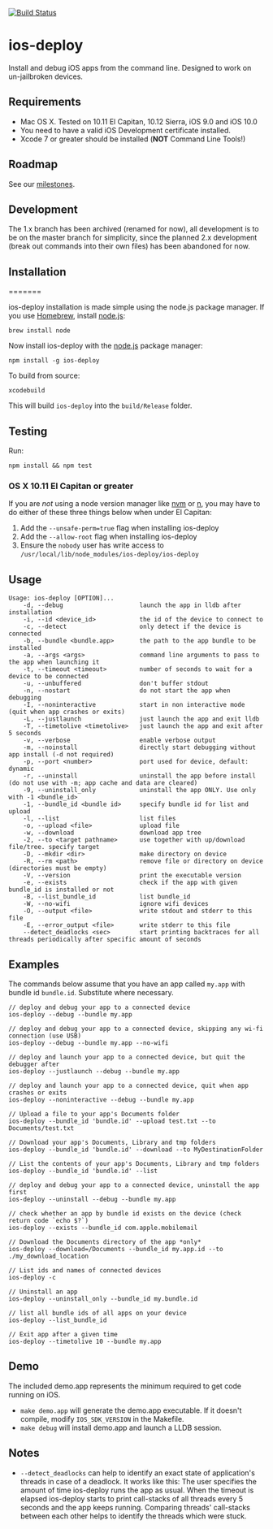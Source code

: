 [![Build Status](https://travis-ci.org/phonegap/ios-deploy.svg?branch=master)](https://travis-ci.org/phonegap/ios-deploy)

ios-deploy
==========
Install and debug iOS apps from the command line. Designed to work on un-jailbroken devices.

## Requirements

* Mac OS X. Tested on 10.11 El Capitan, 10.12 Sierra, iOS 9.0 and iOS 10.0
* You need to have a valid iOS Development certificate installed.
* Xcode 7 or greater should be installed (**NOT** Command Line Tools!)

## Roadmap

See our [milestones](https://github.com/phonegap/ios-deploy/milestones).
	
## Development

The 1.x branch has been archived (renamed for now), all development is to be on the master branch for simplicity, since the planned 2.x development (break out commands into their own files) has been abandoned for now.

## Installation
=======

ios-deploy installation is made simple using the node.js package manager.  If you use [Homebrew](http://brew.sh/), install [node.js](https://nodejs.org):

```
brew install node
```

Now install ios-deploy with the [node.js](https://nodejs.org) package manager:

```
npm install -g ios-deploy
```

To build from source:

```
xcodebuild
```

This will build `ios-deploy` into the `build/Release` folder.

## Testing

Run:

```
npm install && npm test
```

### OS X 10.11 El Capitan or greater

If you are *not* using a node version manager like [nvm](https://github.com/creationix/nvm) or [n](https://github.com/tj/n), you may have to do either of these three things below when under El Capitan:

1. Add the `--unsafe-perm=true` flag  when installing ios-deploy
2. Add the `--allow-root` flag  when installing ios-deploy
3. Ensure the `nobody` user has write access to `/usr/local/lib/node_modules/ios-deploy/ios-deploy`

## Usage

    Usage: ios-deploy [OPTION]...
        -d, --debug                     launch the app in lldb after installation
        -i, --id <device_id>            the id of the device to connect to
        -c, --detect                    only detect if the device is connected
        -b, --bundle <bundle.app>       the path to the app bundle to be installed
        -a, --args <args>               command line arguments to pass to the app when launching it
        -t, --timeout <timeout>         number of seconds to wait for a device to be connected
        -u, --unbuffered                don't buffer stdout
        -n, --nostart                   do not start the app when debugging
        -I, --noninteractive            start in non interactive mode (quit when app crashes or exits)
        -L, --justlaunch                just launch the app and exit lldb
        -T, --timetolive <timetolive>   just launch the app and exit after 5 seconds
        -v, --verbose                   enable verbose output
        -m, --noinstall                 directly start debugging without app install (-d not required)
        -p, --port <number>             port used for device, default: dynamic
        -r, --uninstall                 uninstall the app before install (do not use with -m; app cache and data are cleared) 
        -9, --uninstall_only            uninstall the app ONLY. Use only with -1 <bundle_id> 
        -1, --bundle_id <bundle id>     specify bundle id for list and upload
        -l, --list                      list files
        -o, --upload <file>             upload file
        -w, --download                  download app tree
        -2, --to <target pathname>      use together with up/download file/tree. specify target
        -D, --mkdir <dir>               make directory on device
        -R, --rm <path>                 remove file or directory on device (directories must be empty)
        -V, --version                   print the executable version 
        -e, --exists                    check if the app with given bundle_id is installed or not 
        -B, --list_bundle_id            list bundle_id 
        -W, --no-wifi                   ignore wifi devices
        -O, --output <file>             write stdout and stderr to this file
        -E, --error_output <file>       write stderr to this file
        --detect_deadlocks <sec>        start printing backtraces for all threads periodically after specific amount of seconds

## Examples

The commands below assume that you have an app called `my.app` with bundle id `bundle.id`. Substitute where necessary.

    // deploy and debug your app to a connected device
    ios-deploy --debug --bundle my.app

    // deploy and debug your app to a connected device, skipping any wi-fi connection (use USB)
    ios-deploy --debug --bundle my.app --no-wifi

    // deploy and launch your app to a connected device, but quit the debugger after
    ios-deploy --justlaunch --debug --bundle my.app

    // deploy and launch your app to a connected device, quit when app crashes or exits
    ios-deploy --noninteractive --debug --bundle my.app

    // Upload a file to your app's Documents folder
    ios-deploy --bundle_id 'bundle.id' --upload test.txt --to Documents/test.txt

    // Download your app's Documents, Library and tmp folders
    ios-deploy --bundle_id 'bundle.id' --download --to MyDestinationFolder

    // List the contents of your app's Documents, Library and tmp folders
    ios-deploy --bundle_id 'bundle.id' --list

    // deploy and debug your app to a connected device, uninstall the app first
    ios-deploy --uninstall --debug --bundle my.app

    // check whether an app by bundle id exists on the device (check return code `echo $?`)
    ios-deploy --exists --bundle_id com.apple.mobilemail

    // Download the Documents directory of the app *only*
    ios-deploy --download=/Documents --bundle_id my.app.id --to ./my_download_location
    
    // List ids and names of connected devices
    ios-deploy -c
    
    // Uninstall an app
    ios-deploy --uninstall_only --bundle_id my.bundle.id
    
    // list all bundle ids of all apps on your device
    ios-deploy --list_bundle_id
    
    // Exit app after a given time    
    ios-deploy --timetolive 10 --bundle my.app

## Demo

The included demo.app represents the minimum required to get code running on iOS.

* `make demo.app` will generate the demo.app executable. If it doesn't compile, modify `IOS_SDK_VERSION` in the Makefile.
* `make debug` will install demo.app and launch a LLDB session.

## Notes
* `--detect_deadlocks` can help to identify an exact state of application's threads in case of a deadlock. It works like this: The user specifies the amount of time ios-deploy runs the app as usual. When the timeout is elapsed ios-deploy starts to print call-stacks of all threads every 5 seconds and the app keeps running. Comparing threads' call-stacks between each other helps to identify the threads which were stuck.
